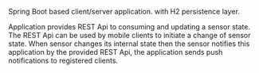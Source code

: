 Spring Boot based client/server application.
with  H2 persistence layer.

Application provides REST Api to consuming and updating a sensor state.
The REST Api can be used by mobile clients to initiate a change of sensor state. 
When sensor changes its internal state then the sensor notifies this application by the provided REST Api, 
the application sends push notifications to registered clients.   
